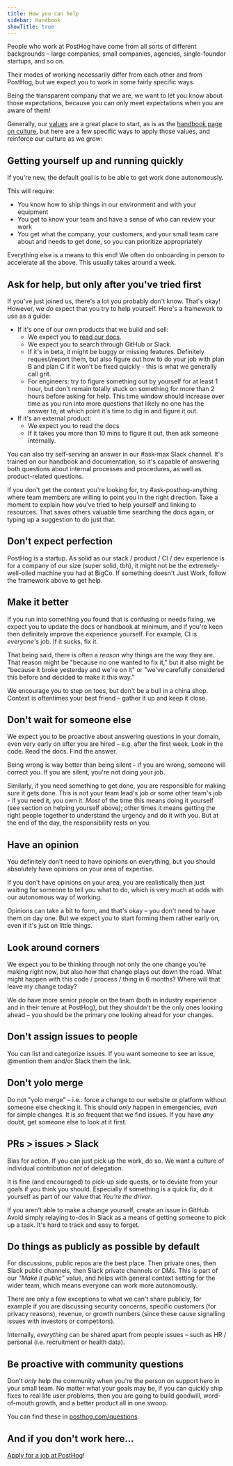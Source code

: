 ```yaml
---
title: How you can help
sidebar: Handbook
showTitle: true
---
```


People who work at PostHog have come from all sorts of different backgrounds – large companies, small companies, agencies, single-founder startups, and so on.

Their modes of working necessarily differ from each other and from PostHog, but we expect you to work in some fairly specific ways. 

Being the transparent company that we are, we want to let you know about those expectations, because you can only meet expectations when you are aware of them!

Generally, our [values](/handbook/values) are a great place to start, as is as the [handbook page on culture](/handbook/company/culture), but here are a few specific ways to apply those values, and reinforce our culture as we grow:

## Getting yourself up and running quickly

If you're new, the default goal is to be able to get work done autonomously.

This will require:

* You know how to ship things in our environment and with your equipment
* You get to know your team and have a sense of who can review your work
* You get what the company, your customers, and your small team care about and needs to get done, so you can prioritize appropriately

Everything else is a means to this end! We often do onboarding in person to accelerate all the above. This usually takes around a week.

## Ask for help, but only after you've tried first

If you've just joined us, there's a lot you probably don't know. That's okay! However, we _do_ expect that you try to help yourself. Here's a framework to use as a guide:

- If it's one of our own products that we build and sell:
  - We expect you to [read our docs](/docs).
  - We expect you to search through GitHub or Slack.
  - If it's in beta, it might be buggy or missing features. Definitely request/report them, but also figure out how to do your job with plan B and plan C if it won't be fixed quickly - this is what we generally call grit.
  - For engineers: try to figure something out by yourself for at least 1 hour, but don't remain totally stuck on something for more than 2 hours before asking for help. This time window should increase over time as you run into more questions that likely no one has the answer to, at which point it's time to dig in and figure it out.
- If it's an external product:
  - We expect you to read the docs
  - If it takes you more than 10 mins to figure it out, then ask someone internally.

You can also try self-serving an answer in our <PrivateLink url="https://posthog.slack.com/archives/C07TQR0V16U">#ask-max Slack channel</PrivateLink>. It's trained on our handbook and documentation, so it's capable of answering both questions about internal processes and procedures, as well as product-related questions.

If you don't get the context you're looking for, try <PrivateLink url="https://posthog.slack.com/archives/C02E3BKC78F">#ask-posthog-anything</PrivateLink> where team members are willing to point you in the right direction. Take a moment to explain how you've tried to help yourself and linking to resources. That saves others valuable time searching the docs again, or typing up a suggestion to do just that.

## Don't expect perfection

PostHog is a startup. As solid as our stack / product / CI / dev experience is for a company of our size (super solid, tbh), it might not be the extremely-well-oiled machine you had at BigCo. If something doesn't Just Work, follow the framework above to get help.

## Make it better

If you run into something you found that is confusing or needs fixing, we expect you to update the docs or handbook at minimum, and if you're keen then definitely improve the experience yourself. For example, CI is _everyone's_ job. If it sucks, fix it.

That being said, there is often a _reason_ why things are the way they are. That reason might be "because no one wanted to fix it," but it also might be "because it broke yesterday and we're on it" or "we've carefully considered this before and decided to make it this way." 

We encourage you to step on toes, but don't be a bull in a china shop. Context is oftentimes your best friend – gather it up and keep it close.

## Don't wait for someone else

We expect you to be proactive about answering questions in your domain, even very early on after you are hired – e.g. after the first week. Look in the code. Read the docs. Find the answer. 

Being wrong is way better than being silent – if you are wrong, someone will correct you. If you are silent, you're not doing your job.

Similarly, if you need something to get done, you are responsible for making _sure_ it gets done. This is not your team lead's job or some other team's job - if you need it, you own it. _Most_ of the time this means doing it yourself (see section on helping yourself above); other times it means getting the right people together to understand the urgency and do it with you. But at the end of the day, the responsibility rests on you.

## Have an opinion

You definitely don't need to have opinions on everything, but you should absolutely have opinions on your area of expertise. 

If you don't have opinions on your area, you are realistically then just waiting for someone to tell you what to do, which is very much at odds with our autonomous way of working. 

Opinions can take a bit to form, and that's okay – you don't need to have them on day one. But we expect you to start forming them rather early on, even if it's just on little things.

## Look around corners

We expect you to be thinking through not only the one change you're making right now, but also how that change plays out down the road. What might happen with this code / process / thing in 6 months? Where will that leave my change today? 

We do have more senior people on the team (both in industry experience and in their tenure at PostHog), but they shouldn't be the only ones looking ahead – you should be the primary one looking ahead for _your_ changes.

## Don't assign issues to people

You can list and categorize issues. If you want someone to see an issue, @mention them and/or Slack them the link.

## Don't yolo merge

Do not "yolo merge" – i.e.: force a change to our website or platform without someone else checking it. This should _only_ happen in emergencies, _even_ for simple changes. It is _so_ frequent that we find issues. If you have _any_ doubt, get someone else to look at it first.

## PRs > issues > Slack

Bias for action. If you can just pick up the work, do so. We want a culture of individual contribution _not_ of delegation.

It is fine (and encouraged) to pick-up side quests, or to deviate from your goals if you think you should. Especially if something is a quick fix, do it yourself as part of our value that _You're the driver_.

If you aren't able to make a change yourself, create an issue in GitHub. Avoid simply relaying to-dos in Slack as a means of getting someone to pick up a task. It's hard to track and easy to forget.

## Do things as publicly as possible by default

For discussions, public repos are the best place. Then private ones, then Slack public channels, then Slack private channels or DMs. This is part of our _"Make it public"_ value, and helps with general context setting for the wider team, which means everyone can work more autonomously.

There are only a few exceptions to what we can't share publicly, for example if you are discussing security concerns, specific customers (for privacy reasons), revenue, or growth numbers (since these cause signalling issues with investors or competitors).

Internally, _everything_ can be shared apart from people issues – such as HR / personal (i.e. recruitment or health data).

## Be proactive with community questions

Don't _only_ help the community when you're the person on support hero in your small team. No matter what your goals may be, if you can quickly ship fixes to real life user problems, then you are going to build goodwill, word-of-mouth growth, and a better product all in one swoop.

You can find these in [posthog.com/questions](/questions).

## And if you don't work here...

[Apply for a job at PostHog](../careers)!
